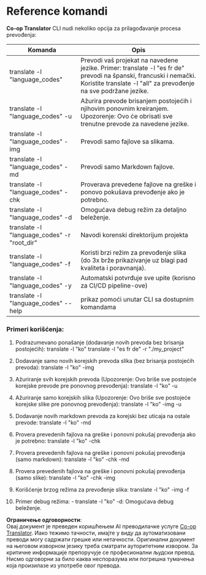 <!--
CO_OP_TRANSLATOR_METADATA:
{
  "original_hash": "b38d8f042530a4bc872def7cb2c141cd",
  "translation_date": "2025-06-12T11:33:48+00:00",
  "source_file": "getting_started/command-reference.md",
  "language_code": "sr"
}
-->
# Reference komandi
**Co-op Translator** CLI nudi nekoliko opcija za prilagođavanje procesa prevođenja:

Komanda                                      | Opis
---------------------------------------------|-------------------------------------------------------------------------------------------------------------------------------------------------------------------------------------------------------
translate -l "language_codes"                 | Prevodi vaš projekat na navedene jezike. Primer: translate -l "es fr de" prevodi na španski, francuski i nemački. Koristite translate -l "all" za prevođenje na sve podržane jezike.
translate -l "language_codes" -u              | Ažurira prevode brisanjem postojećih i njihovim ponovnim kreiranjem. Upozorenje: Ovo će obrisati sve trenutne prevode za navedene jezike.
translate -l "language_codes" -img            | Prevodi samo fajlove sa slikama.
translate -l "language_codes" -md             | Prevodi samo Markdown fajlove.
translate -l "language_codes" -chk            | Proverava prevedene fajlove na greške i ponovo pokušava prevođenje ako je potrebno.
translate -l "language_codes" -d              | Omogućava debug režim za detaljno beleženje.
translate -l "language_codes" -r "root_dir"   | Navodi korenski direktorijum projekta
translate -l "language_codes" -f              | Koristi brzi režim za prevođenje slika (do 3x brže prikazivanje uz blagi pad kvaliteta i poravnanja).
translate -l "language_codes" -y              | Automatski potvrđuje sve upite (korisno za CI/CD pipeline-ove)
translate -l "language_codes" --help          | prikaz pomoći unutar CLI sa dostupnim komandama

### Primeri korišćenja:

  1. Podrazumevano ponašanje (dodavanje novih prevoda bez brisanja postojećih):   translate -l "ko"    translate -l "es fr de" -r "./my_project"

  2. Dodavanje samo novih korejskih prevoda slika (bez brisanja postojećih prevoda):    translate -l "ko" -img

  3. Ažuriranje svih korejskih prevoda (Upozorenje: Ovo briše sve postojeće korejske prevode pre ponovnog prevođenja):    translate -l "ko" -u

  4. Ažuriranje samo korejskih slika (Upozorenje: Ovo briše sve postojeće korejske slike pre ponovnog prevođenja):    translate -l "ko" -img -u

  5. Dodavanje novih markdown prevoda za korejski bez uticaja na ostale prevode:    translate -l "ko" -md

  6. Provera prevedenih fajlova na greške i ponovni pokušaj prevođenja ako je potrebno: translate -l "ko" -chk

  7. Provera prevedenih fajlova na greške i ponovni pokušaj prevođenja (samo markdown): translate -l "ko" -chk -md

  8. Provera prevedenih fajlova na greške i ponovni pokušaj prevođenja (samo slike): translate -l "ko" -chk -img

  9. Korišćenje brzog režima za prevođenje slika:    translate -l "ko" -img -f

  10. Primer debug režima: - translate -l "ko" -d: Omogućava debug beleženje.

**Ограничење одговорности**:  
Овај документ је преведен коришћењем AI преводилачке услуге [Co-op Translator](https://github.com/Azure/co-op-translator). Иако тежимо тачности, имајте у виду да аутоматизовани преводи могу садржати грешке или нетачности. Оригинални документ на његовом изворном језику треба сматрати ауторитетним извором. За критичне информације препоручује се професионални људски превод. Нисмо одговорни за било каква неспоразума или погрешна тумачења која произилазе из употребе овог превода.